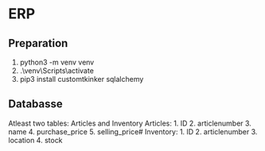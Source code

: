 # ERP
 
## Preparation
 1. python3 -m venv venv
 2. .\venv\Scripts\activate 
 3. pip3 install customtkinker sqlalchemy

## Databasse

Atleast two tables: Articles and Inventory
Articles:
    1. ID
    2. articlenumber
    3. name
    4. purchase_price
    5. selling_price#
Inventory:
    1. ID
    2. articlenumber
    3. location
    4. stock